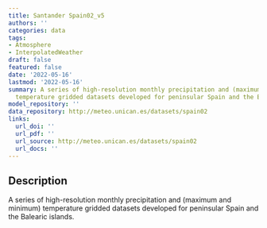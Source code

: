 ```yaml
---
title: Santander Spain02_v5
authors: ''
categories: data
tags:
- Atmosphere
- InterpolatedWeather
draft: false
featured: false
date: '2022-05-16'
lastmod: '2022-05-16'
summary: A series of high-resolution monthly precipitation and (maximum and minimum)
  temperature gridded datasets developed for peninsular Spain and the Balearic islands.
model_repository: ''
data_repository: http://meteo.unican.es/datasets/spain02
links:
  url_doi: ''
  url_pdf: ''
  url_source: http://meteo.unican.es/datasets/spain02
  url_docs: ''
---
```


## Description

A series of high-resolution monthly precipitation and (maximum and minimum) temperature gridded datasets developed for peninsular Spain and the Balearic islands.

